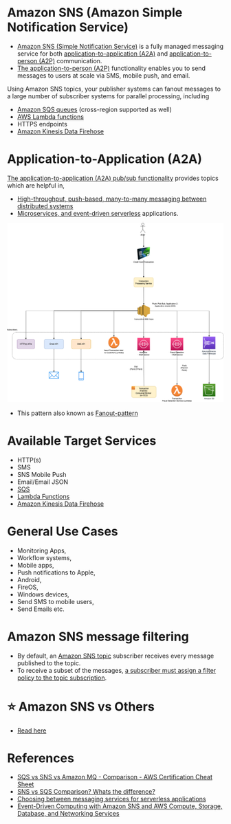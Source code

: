 # Amazon SNS (Amazon Simple Notification Service)
- [Amazon SNS (Simple Notification Service)](https://aws.amazon.com/sns) is a fully managed messaging service for both [application-to-application (A2A)](https://docs.aws.amazon.com/sns/latest/dg/sns-system-to-system-messaging.html) and [application-to-person (A2P)](https://docs.aws.amazon.com/sns/latest/dg/sns-user-notifications.html) communication.
- [The application-to-person (A2P)](https://docs.aws.amazon.com/sns/latest/dg/sns-user-notifications.html) functionality enables you to send messages to users at scale via SMS, mobile push, and email.

Using Amazon SNS topics, your publisher systems can fanout messages to a large number of subscriber systems for parallel processing, including 
- [Amazon SQS queues](AmazonSQS/Readme.md) (cross-region supported as well)
- [AWS Lambda functions](../3_ComputeServices/AWSLambda/Readme.md)
- HTTPS endpoints
- [Amazon Kinesis Data Firehose](AmazonKinesis/Readme.md)

# Application-to-Application (A2A)

[The application-to-application (A2A) pub/sub functionality](https://docs.aws.amazon.com/sns/latest/dg/sns-system-to-system-messaging.html) provides topics which are helpful in,
- [High-throughput, push-based, many-to-many messaging between distributed systems](../../0_SystemGlossaries/Scalability/LatencyThroughput.md)
- [Microservices, and event-driven serverless](../../1_MicroServicesSOA/Readme.md) applications.

![](assests/sns/FanOutPatternSQSSNS.png)

- This pattern also known as [Fanout-pattern](https://aws.amazon.com/getting-started/hands-on/send-fanout-event-notifications/)

# Available Target Services
- HTTP(s)
- SMS
- SNS Mobile Push
- Email/Email JSON
- [SQS](AmazonSQS/Readme.md)
- [Lambda Functions](../3_ComputeServices/AWSLambda/Readme.md)
- [Amazon Kinesis Data Firehose](AmazonKinesis/Readme.md)

# General Use Cases
- Monitoring Apps, 
- Workflow systems, 
- Mobile apps, 
- Push notifications to Apple, 
- Android, 
- FireOS, 
- Windows devices,
- Send SMS to mobile users, 
- Send Emails etc.

# Amazon SNS message filtering
- By default, an [Amazon SNS topic]() subscriber receives every message published to the topic. 
- To receive a subset of the messages, [a subscriber must assign a filter policy to the topic subscription](https://docs.aws.amazon.com/sns/latest/dg/sns-message-filtering.html).

# :star: Amazon SNS vs Others
- [Read here](../../4_MessageBrokers/KafkaVsRabbitMQVsSQSVsSNS.md)

# References
- [SQS vs SNS vs Amazon MQ - Comparison - AWS Certification Cheat Sheet](https://cloud.in28minutes.com/aws-certification-sqs-vs-sns-vs-amazon-mq)
- [SNS vs SQS Comparison? Whats the difference?](https://www.youtube.com/watch?v=mXk0MNjlO7A)
- [Choosing between messaging services for serverless applications](https://aws.amazon.com/blogs/compute/choosing-between-messaging-services-for-serverless-applications/)
- [Event-Driven Computing with Amazon SNS and AWS Compute, Storage, Database, and Networking Services](https://aws.amazon.com/blogs/compute/event-driven-computing-with-amazon-sns-compute-storage-database-and-networking-services/)